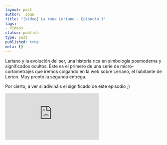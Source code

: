 ```yaml
---
layout: post
author:  Joan
title: "[Video] La rana Leriano - Episodio 1"
tags:
- Videos
status: publish
type: post
published: true
meta: {}
---
```

Leriano y la evolución del ser, una historia rica en simbología posmoderna y significados ocultos. Éste es el primero de una serie de micro-cortometrajes que iremos colgando en la web sobre Leriano, el habitante de Lerion. Muy pronto la segunda entrega. 

Por cierto, a ver si adivináis el significado de este episodio ;)

<iframe src="http://www.youtube.com/embed/8uegmw2M1PU" frameborder="0"></iframe>